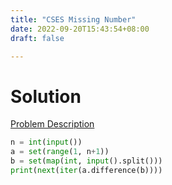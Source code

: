 ```yaml
---
title: "CSES Missing Number"
date: 2022-09-20T15:43:54+08:00
draft: false

---
```


# Solution

[Problem Description](https://cses.fi/problemset/task/1083)

```python
n = int(input())
a = set(range(1, n+1))
b = set(map(int, input().split()))
print(next(iter(a.difference(b))))
```
